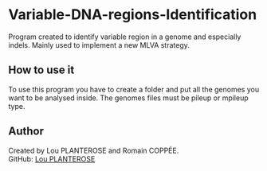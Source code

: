 # Variable-DNA-regions-Identification

Program created to identify variable region in a genome and especially indels. Mainly used to implement a new MLVA strategy.

## How to use it

To use this program you have to create a folder and put all the genomes you want to be analysed inside. The genomes files must be pileup or mpileup type.


## Author

Created by Lou PLANTEROSE and Romain COPPÉE.  
GitHub: [Lou PLANTEROSE](https://github.com/Looplye)
